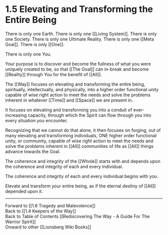 # 1.5 Elevating and Transforming the Entire Being

There is only one Earth. There is only one [[Living System]]. There is only one Society. There is only one Ultimate Reality. There is only one [[Meta Goal]]. There is only [[One]]. 

There is only one You. 

Your purpose is to discover and become the fullness of what you were uniquely created to be, so that [[The Goal]] can in-break and become [[Reality]] through You for the benefit of [[All]]. 

The [[Way]] focuses on elevating and transforming the entire being, spiritually, intellectually, and physically, into a higher order functional unity capable of wise right action to meet the needs and solve the problems inherent in whatever [[Time]] and [[Space]] we are present in. 

It focuses on elevating and transforming you into a conduit of ever-increasing capacity, through which the Spirit can flow through you into every situation you encounter. 

Recognizing that we cannot do that alone, it then focuses on forging, out of many elevating and transforming individuals, ONE higher order functional unity, or community,  capable of wise right action to meet the needs and solve the problems inherent in [[All]] communities of life as [[All]] things advance towards the Goal. 

The coherence and integrity of the [[Whole]] starts with and depends upon the coherence and integrity of each and every individual. 

The coherence and integrity of each and every individual begins with you. 

Elevate and transform your entire being, as if the eternal destiny of [[All]] depended upon it. 

____
Forward to [[1.6 Tragedy and Malevolence]]  
Back to [[1.4 Keepers of the Way]]  
Back to Table of Contents [[Rediscovering The Way - A Guide For The Warrior Spirit]]  
Onward to other [[Lionsberg Wiki Books]]  




